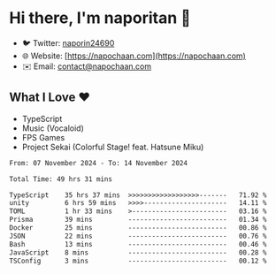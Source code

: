 # Hi there, I'm naporitan 👋

- 🐦 Twitter: [naporin24690](https://twitter.com/naporin24690)
- 🌐 Website: [https://napochaan.com](https://napochaan.com)
- ✉️ Email: [contact@napochaan.com](mailto:contact@napochaan.com)

## What I Love ❤️
- TypeScript
- Music (Vocaloid)
- FPS Games
- Project Sekai (Colorful Stage! feat. Hatsune Miku)

<!--START_SECTION:waka-->

```txt
From: 07 November 2024 - To: 14 November 2024

Total Time: 49 hrs 31 mins

TypeScript    35 hrs 37 mins  >>>>>>>>>>>>>>>>>>-------   71.92 %
unity         6 hrs 59 mins   >>>>---------------------   14.11 %
TOML          1 hr 33 mins    >------------------------   03.16 %
Prisma        39 mins         -------------------------   01.34 %
Docker        25 mins         -------------------------   00.86 %
JSON          22 mins         -------------------------   00.76 %
Bash          13 mins         -------------------------   00.46 %
JavaScript    8 mins          -------------------------   00.28 %
TSConfig      3 mins          -------------------------   00.12 %
```

<!--END_SECTION:waka-->

